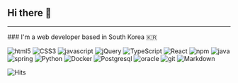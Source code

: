 ## Hi there 👋
<hr/>
### I'm a web developer based in South Korea 🇰🇷

<p>
  <img alt="html5" src="https://img.shields.io/badge/-HTML5-E34F26?logo=html5&logoColor=white" />
  <img alt="CSS3" src="https://img.shields.io/badge/-CSS3-1572B6?logo=CSS3&logoColor=white">
  <img alt="javascript" src="https://img.shields.io/badge/-JavaScript-F0DB4F?logo=javascript&logoColor=white" />
  <img alt="jQuery" src="https://img.shields.io/badge/jquery%20-%230769AD.svg?&logo=jquery&logoColor=white"/>
  <img alt="TypeScript" src="https://img.shields.io/badge/typescript%20-%23007ACC.svg?&logo=typescript&logoColor=white"/>
  <img alt="React" src="https://img.shields.io/badge/-React-45b8d8?logo=react&logoColor=white" />
  <img alt="npm" src="https://img.shields.io/badge/-NPM-CB3837?logo=npm&logoColor=white" />
  <img alt="java" src="https://img.shields.io/badge/java-%23ED8B00.svg?&logo=java&logoColor=white"/>
  <img alt="spring" src="https://img.shields.io/badge/spring%20-%236DB33F.svg?&logo=spring&logoColor=white"/>
  <img alt="Python" src="https://img.shields.io/badge/-python-306998?logo=python&logoColor=white" />
  <img alt="Docker" src="https://img.shields.io/badge/-Docker-46a2f1?logo=docker&logoColor=white" />
  <img alt="Postgresql" src="https://img.shields.io/badge/-postgresql-4479A1?logo=postgresql&logoColor=white">
  <img alt="oracle" src ="https://img.shields.io/badge/oracle%20-%23F00000.svg?&logo=oracle&logoColor=white" />
  <img alt="git" src="https://img.shields.io/badge/-Git-F05032?logo=git&logoColor=white" />
  <img alt="Markdown" src="https://img.shields.io/badge/Markdown-000?logo=markdown&logoColor=white">
</p>
<p>
  <img src="https://hitcounter.pythonanywhere.com/count/tag.svg?url=https%3A%2F%2Fgithub.com%2Fharry-bro" alt="Hits">
</p>
<!--
<img alt="AWS" src="https://img.shields.io/badge/-AWS-4479A1?logo=Amazon-AWS&logoColor=white">
<img alt="Django" src="https://img.shields.io/badge/-django-092e20?logo=django&logoColor=white" />
<img alt="github actions" src="https://img.shields.io/badge/-Github_Actions-2088FF?logo=github-actions&logoColor=white" />
<img alt="nginx" src="https://img.shields.io/badge/-Nginx-4479A1?logo=Nginx&logoColor=white">
<img alt="Redux" src="https://img.shields.io/badge/-Redux-764ABC?logo=redux&logoColor=white" />
<img alt="machine-learning" src="https://img.shields.io/badge/MachineLearning-000?logo=machinelearning&logoColor=white">
-->

<!--
**Harry-Bro/Harry-Bro** is a ✨ _special_ ✨ repository because its `README.md` (this file) appears on your GitHub profile.
-->
<!--
Here are some ideas to get you started:
- 🔭 I’m currently working on ...
- 🌱 I’m currently learning ...
- 👯 I’m looking to collaborate on ...
- 🤔 I’m looking for help with ...
- 💬 Ask me about ...
- 📫 How to reach me: ...
- 😄 Pronouns: ...
- ⚡ Fun fact: ...
-->

